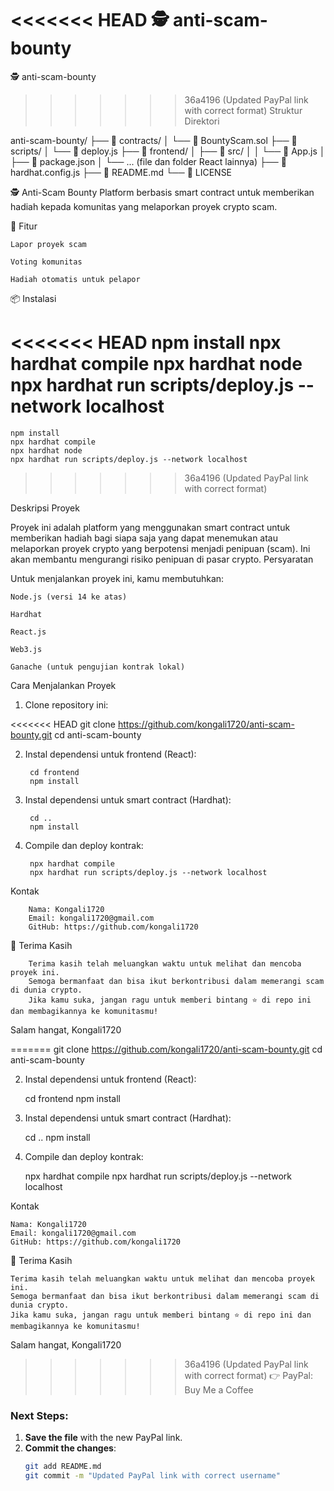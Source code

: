 <<<<<<< HEAD
🕵️ anti-scam-bounty
=======
🕵️ anti-scam-bounty  
>>>>>>> 36a4196 (Updated PayPal link with correct format)
Struktur Direktori

anti-scam-bounty/
├── 📁 contracts/
│ └── 📄 BountyScam.sol
├── 📁 scripts/
│ └── 📄 deploy.js
├── 📁 frontend/
│ ├── 📁 src/
│ │ └── 📄 App.js
│ ├── 📄 package.json
│ └── ... (file dan folder React lainnya)
├── 📄 hardhat.config.js
├── 📄 README.md
└── 📄 LICENSE

🕵️ Anti-Scam Bounty
Platform berbasis smart contract untuk memberikan hadiah kepada komunitas yang melaporkan proyek crypto scam.

📌 Fitur

    Lapor proyek scam

    Voting komunitas

    Hadiah otomatis untuk pelapor

📦 Instalasi

<<<<<<< HEAD
        npm install
        npx hardhat compile
        npx hardhat node
        npx hardhat run scripts/deploy.js --network localhost
=======
	npm install
	npx hardhat compile
	npx hardhat node
	npx hardhat run scripts/deploy.js --network localhost
>>>>>>> 36a4196 (Updated PayPal link with correct format)

Deskripsi Proyek

Proyek ini adalah platform yang menggunakan smart contract untuk memberikan hadiah bagi siapa saja yang dapat menemukan atau melaporkan proyek crypto yang berpotensi menjadi penipuan (scam). Ini akan membantu mengurangi risiko penipuan di pasar crypto.
Persyaratan

Untuk menjalankan proyek ini, kamu membutuhkan:

    Node.js (versi 14 ke atas)

    Hardhat

    React.js

    Web3.js

    Ganache (untuk pengujian kontrak lokal)

Cara Menjalankan Proyek

1. Clone repository ini:

<<<<<<< HEAD
        git clone https://github.com/kongali1720/anti-scam-bounty.git
        cd anti-scam-bounty

2. Instal dependensi untuk frontend (React):

        cd frontend
        npm install

3. Instal dependensi untuk smart contract (Hardhat):

        cd ..
        npm install

4. Compile dan deploy kontrak:

        npx hardhat compile
        npx hardhat run scripts/deploy.js --network localhost

Kontak

        Nama: Kongali1720
        Email: kongali1720@gmail.com
        GitHub: https://github.com/kongali1720

🙏 Terima Kasih

        Terima kasih telah meluangkan waktu untuk melihat dan mencoba proyek ini.
        Semoga bermanfaat dan bisa ikut berkontribusi dalam memerangi scam di dunia crypto.
        Jika kamu suka, jangan ragu untuk memberi bintang ⭐ di repo ini dan membagikannya ke komunitasmu!

Salam hangat,
Kongali1720

=======
	git clone https://github.com/kongali1720/anti-scam-bounty.git
	cd anti-scam-bounty

2. Instal dependensi untuk frontend (React):

	cd frontend
	npm install

3. Instal dependensi untuk smart contract (Hardhat):
	
	cd ..
	npm install

4. Compile dan deploy kontrak:
	
	npx hardhat compile
	npx hardhat run scripts/deploy.js --network localhost

Kontak

	Nama: Kongali1720
	Email: kongali1720@gmail.com
	GitHub: https://github.com/kongali1720

🙏 Terima Kasih

	Terima kasih telah meluangkan waktu untuk melihat dan mencoba proyek ini.
	Semoga bermanfaat dan bisa ikut berkontribusi dalam memerangi scam di dunia crypto.
	Jika kamu suka, jangan ragu untuk memberi bintang ⭐ di repo ini dan membagikannya ke komunitasmu!

Salam hangat,
Kongali1720

>>>>>>> 36a4196 (Updated PayPal link with correct format)
👉 PayPal: Buy Me a Coffee

### Next Steps:
1. **Save the file** with the new PayPal link.
2. **Commit the changes**:
   ```bash
   git add README.md
   git commit -m "Updated PayPal link with correct username"
